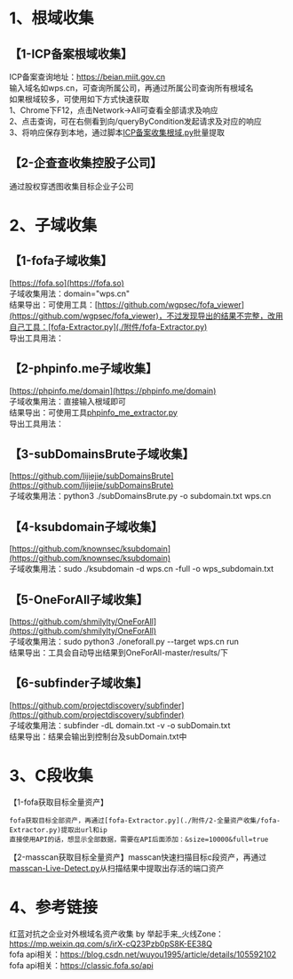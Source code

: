 # 1、根域收集
## 【1-ICP备案根域收集】
ICP备案查询地址：https://beian.miit.gov.cn  
输入域名如wps.cn，可查询所属公司，再通过所属公司查询所有根域名  
如果根域较多，可使用如下方式快速获取  
1、Chrome下F12，点击Network->All可查看全部请求及响应  
2、点击查询，可在右侧看到向/queryByCondition发起请求及对应的响应  
3、将响应保存到本地，通过脚本[ICP备案收集根域.py](./附件/ICP备案收集根域/ICP备案收集根域.py)批量提取  
## 【2-企查查收集控股子公司】  
通过股权穿透图收集目标企业子公司  
# 2、子域收集
## 【1-fofa子域收集】  
[https://fofa.so](https://fofa.so)  
子域收集用法：domain="wps.cn"  
结果导出：可使用工具：[https://github.com/wgpsec/fofa_viewer](https://github.com/wgpsec/fofa_viewer)，不过发现导出的结果不完整，改用自己工具：[fofa-Extractor.py](./附件/fofa-Extractor.py)  
导出工具用法：  
## 【2-phpinfo.me子域收集】  
[https://phpinfo.me/domain](https://phpinfo.me/domain)  
子域收集用法：直接输入根域即可  
结果导出：可使用工具[phpinfo_me_extractor.py](./附件/phpinfo_me_extractor.py)  
导出工具用法：  
## 【3-subDomainsBrute子域收集】  
[https://github.com/lijiejie/subDomainsBrute](https://github.com/lijiejie/subDomainsBrute)  
子域收集用法：python3 ./subDomainsBrute.py -o subdomain.txt wps.cn  
## 【4-ksubdomain子域收集】  
[https://github.com/knownsec/ksubdomain](https://github.com/knownsec/ksubdomain)  
子域收集用法：sudo ./ksubdomain -d wps.cn -full -o wps_subdomain.txt  
## 【5-OneForAll子域收集】  
[https://github.com/shmilylty/OneForAll](https://github.com/shmilylty/OneForAll)  
子域收集用法：sudo python3 ./oneforall.py --target wps.cn run  
结果导出：工具会自动导出结果到OneForAll-master/results/下  
## 【6-subfinder子域收集】  
[https://github.com/projectdiscovery/subfinder](https://github.com/projectdiscovery/subfinder)  
子域收集用法：subfinder -dL domain.txt -v -o subDomain.txt  
结果导出：结果会输出到控制台及subDomain.txt中  

# 3、C段收集
【1-fofa获取目标全量资产】
```
fofa获取目标全部资产，再通过[fofa-Extractor.py](./附件/2-全量资产收集/fofa-Extractor.py)提取出url和ip  
直接使用API的话，想显示全部数据，需要在API后面添加：&size=10000&full=true  
```
【2-masscan获取目标全量资产】masscan快速扫描目标c段资产，再通过[masscan-Live-Detect.py](./附件/2-全量资产收集/masscan-Live-Detect.py)从扫描结果中提取出存活的端口资产  

# 4、参考链接
红蓝对抗之企业对外根域名资产收集 by 举起手来_火线Zone：https://mp.weixin.qq.com/s/irX-cQ23Pzb0pS8K-EE38Q  
fofa api相关：https://blog.csdn.net/wuyou1995/article/details/105592102  
fofa api相关：https://classic.fofa.so/api  
